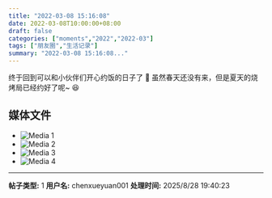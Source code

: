 ```yaml
---
title: "2022-03-08 15:16:08"
date: 2022-03-08T10:00:00+08:00
draft: false
categories: ["moments","2022","2022-03"]
tags: ["朋友圈","生活记录"]
summary: "2022-03-08 15:16:08..."
---
```


终于回到可以和小伙伴们开心约饭的日子了 🥳
虽然春天还没有来，但是夏天的烧烤局已经约好了呢~ 😆

## 媒体文件

- ![Media 1](/Moments/photos/2022-03-08/202203081516080.jpg)
- ![Media 2](/Moments/photos/2022-03-08/202203081516081.jpg)
- ![Media 3](/Moments/photos/2022-03-08/202203081516082.jpg)
- ![Media 4](/Moments/photos/2022-03-08/202203081516083.jpg)

---

**帖子类型:** 1
**用户名:** chenxueyuan001
**处理时间:** 2025/8/28 19:40:23